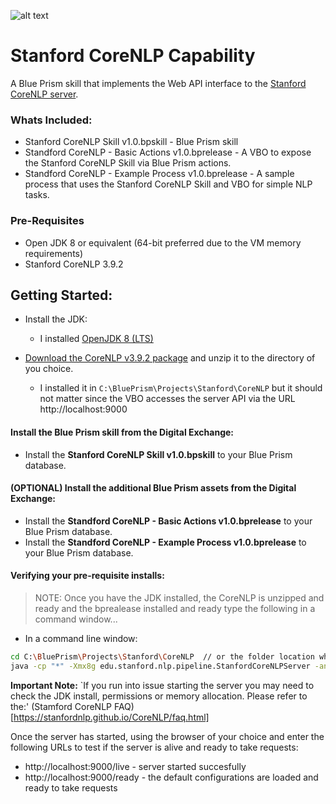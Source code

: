 ![alt text](https://digitalexchange.blueprism.com/dpCatalogForm/renderFile/fe5c17a0-ff99-4f4c-bbe6-fc0792132f40 "DX Community Developer")

<!-- [Markdown Cheetsheet](https://github.com/adam-p/markdown-here/wiki/Markdown-Cheatsheet#links) -->

<!-- Asset Name -->
# Stanford CoreNLP Capability

<!-- Asset Pitch -->
A Blue Prism skill that implements the Web API interface to the [Stanford CoreNLP server](https://stanfordnlp.github.io/CoreNLP/ "Stanford CoreNLP wiki page").

### Whats Included:
+ Stanford CoreNLP Skill v1.0.bpskill - Blue Prism skill
+ Standford CoreNLP - Basic Actions v1.0.bprelease - A VBO to expose the Stanford CoreNLP Skill via Blue Prism actions. 
+ Standford CoreNLP - Example Process v1.0.bprelease - A sample process that uses the Stanford CoreNLP Skill and VBO for simple NLP tasks.

### Pre-Requisites
- Open JDK 8 or equivalent (64-bit preferred due to the VM memory requirements)
- Stanford CoreNLP 3.9.2

## Getting Started:

- Install the JDK:
  - I installed [OpenJDK 8 (LTS)](https://adoptopenjdk.net)
  
- [Download the CoreNLP v3.9.2 package](https://stanfordnlp.github.io/CoreNLP/index.html#download) and unzip it to the directory of you choice. 
  - I installed it in ``` C:\BluePrism\Projects\Stanford\CoreNLP ``` but it should not matter since the VBO accesses the server API via the URL http://localhost:9000

#### Install the Blue Prism skill from the Digital Exchange:
- Install the **Stanford CoreNLP Skill v1.0.bpskill** to your Blue Prism database.

#### (OPTIONAL) Install the additional Blue Prism assets from the Digital Exchange:
- Install the **Standford CoreNLP - Basic Actions v1.0.bprelease** to your Blue Prism database.
- Install the **Standford CoreNLP - Example Process v1.0.bprelease** to your Blue Prism database.

#### Verifying your pre-requisite installs:
> NOTE: Once you have the JDK installed, the CoreNLP is unzipped and ready and the bprealease installed and ready type the following in a command window...

- In a command line window:
```bash
cd C:\BluePrism\Projects\Stanford\CoreNLP  // or the folder location where you unzipped the CoreNLP package
java -cp "*" -Xmx8g edu.stanford.nlp.pipeline.StanfordCoreNLPServer -annotators "tokenize" -preload "tokenize, ssplit, pos, parse, lemma, depparse" 
```
__Important Note:__
`If you run into issue starting the server you may need to check the JDK install, permissions or memory allocation.  Please refer to the:' (Stamford CoreNLP FAQ)[https://stanfordnlp.github.io/CoreNLP/faq.html]

Once the server has started, using the browser of your choice and enter the following URLs to test if the server is alive and ready to take requests:
- http://localhost:9000/live - server started succesfully
- http://localhost:9000/ready - the default configurations are loaded and ready to take requests
